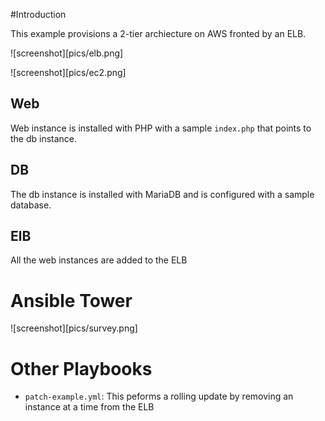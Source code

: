 #Introduction

This example provisions a 2-tier archiecture on AWS fronted by an ELB.

![screenshot][pics/elb.png]

![screenshot][pics/ec2.png]

## Web

Web instance is installed with PHP with a sample `index.php` that points to the db instance.


## DB

The db instance is installed with MariaDB and is configured with a sample database.

## ElB

All the web instances are added to the ELB

# Ansible Tower

![screenshot][pics/survey.png]

# Other Playbooks
* `patch-example.yml`: This peforms a rolling update by removing an instance at a time from the ELB

